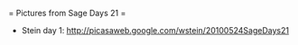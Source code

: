 = Pictures from Sage Days 21 =

  * Stein day 1: http://picasaweb.google.com/wstein/20100524SageDays21
